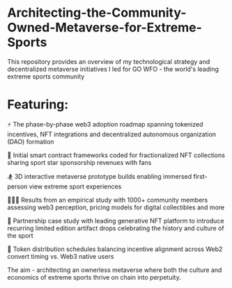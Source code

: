 # Architecting-the-Community-Owned-Metaverse-for-Extreme-Sports
This repository provides an overview of my technological strategy and decentralized metaverse initiatives I led for GO WFO - the world's leading extreme sports community

# Featuring:

⚡️ The phase-by-phase web3 adoption roadmap spanning tokenized incentives, NFT integrations and decentralized autonomous organization (DAO) formation

🚜 Initial smart contract frameworks coded for fractionalized NFT collections sharing sport star sponsorship revenues with fans

🏂 3D interactive metaverse prototype builds enabling immersed first-person view extreme sport experiences

🧗🏿‍♀️ Results from an empirical study with 1000+ community members assessing web3 perception, pricing models for digital collectibles and more

🤝 Partnership case study with leading generative NFT platform to introduce recurring limited edition artifact drops celebrating the history and culture of the sport

🔁 Token distribution schedules balancing incentive alignment across Web2 convert timing vs. Web3 native users

The aim - architecting an ownerless metaverse where both the culture and economics of extreme sports thrive on chain into perpetuity.
